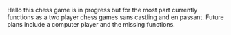 Hello this chess game is in progress but for the most part currently functions as a two player chess games sans castling and en passant. Future plans include a computer player and the missing functions.
